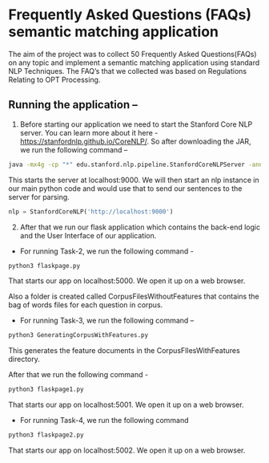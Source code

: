 Frequently Asked Questions (FAQs) semantic matching application
=============

The aim of the project was to collect 50 Frequently Asked Questions(FAQs) on any topic and implement a semantic matching application using standard NLP Techniques. The FAQ’s that we collected was based on Regulations Relating to OPT Processing. 

Running the application – 
-------

1.	Before starting our application we need to start the Stanford Core NLP server. You can learn more about it here - https://stanfordnlp.github.io/CoreNLP/. So after downloading the JAR, we run the following command – 

```cmd
java -mx4g -cp "*" edu.stanford.nlp.pipeline.StanfordCoreNLPServer -annotators "tokenize,ssplit,pos,lemma,parse,sentiment" -port 9000 -timeout 30000;
```

This starts the server at localhost:9000. We will then start an nlp instance in our main python code and would use that to send our sentences to the server for parsing. 

```python
nlp = StanfordCoreNLP('http://localhost:9000')
```

2.	After that we run our flask application which contains the back-end logic and the User Interface of our application. 

* For running Task-2, we run the following command  - 

```cmd
python3 flaskpage.py
```

That starts our app on localhost:5000. We open it up on a web browser. 

Also a folder is created called CorpusFilesWithoutFeatures that contains the bag of words files for each question in corpus. 

* For running Task-3, we run the following command – 

```cmd
python3 GeneratingCorpusWithFeatures.py
```

This generates the feature documents in the CorpusFIlesWithFeatures directory. 

After that we run the following command - 


```cmd
python3 flaskpage1.py
```

That starts our app on localhost:5001. We open it up on a web browser. 

* For running Task-4, we run the following command 

```cmd
python3 flaskpage2.py
```

That starts our app on localhost:5002. We open it up on a web browser. 

